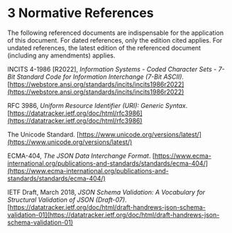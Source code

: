 # 3 Normative References

The following referenced documents are indispensable for the application of
this document.
For dated references, only the edition cited applies. For undated references,
the latest edition of the referenced document (including any amendments)
applies.

INCITS 4-1986 [R2022], *Information Systems - Coded Character Sets - 7-Bit
Standard Code for Information Interchange (7-Bit ASCII)*.
[https://webstore.ansi.org/standards/incits/incits1986r2022](https://webstore.ansi.org/standards/incits/incits1986r2022)

RFC 3986, *Uniform Resource Identifier (URI): Generic Syntax*.
[https://datatracker.ietf.org/doc/html/rfc3986](https://datatracker.ietf.org/doc/html/rfc3986)

The Unicode Standard.
[https://www.unicode.org/versions/latest/](https://www.unicode.org/versions/latest/)

ECMA-404, *The JSON Data Interchange Format*.
[https://www.ecma-international.org/publications-and-standards/standards/ecma-404/](https://www.ecma-international.org/publications-and-standards/standards/ecma-404/)

IETF Draft, March 2018, *JSON Schema Validation: A Vocabulary for Structural
Validation of JSON (Draft-07)*.
[https://datatracker.ietf.org/doc/html/draft-handrews-json-schema-validation-01](https://datatracker.ietf.org/doc/html/draft-handrews-json-schema-validation-01)
